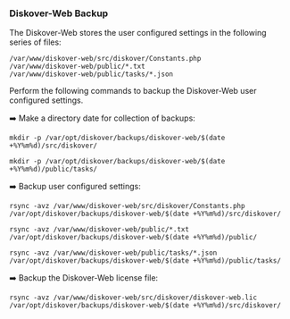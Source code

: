 ### Diskover-Web Backup

The Diskover-Web stores the user configured settings in the following series of files:
```
/var/www/diskover-web/src/diskover/Constants.php
/var/www/diskover-web/public/*.txt
/var/www/diskover-web/public/tasks/*.json
```

Perform the following commands to backup the Diskover-Web user configured settings. 

➡️ Make a directory date for collection of backups:
```
mkdir -p /var/opt/diskover/backups/diskover-web/$(date +%Y%m%d)/src/diskover/
```

```
mkdir -p /var/opt/diskover/backups/diskover-web/$(date +%Y%m%d)/public/tasks/
```

➡️ Backup user configured settings:
```
rsync -avz /var/www/diskover-web/src/diskover/Constants.php /var/opt/diskover/backups/diskover-web/$(date +%Y%m%d)/src/diskover/
```

```
rsync -avz /var/www/diskover-web/public/*.txt /var/opt/diskover/backups/diskover-web/$(date +%Y%m%d)/public/
```

```
rsync -avz /var/www/diskover-web/public/tasks/*.json /var/opt/diskover/backups/diskover-web/$(date +%Y%m%d)/public/tasks/
```

➡️ Backup the Diskover-Web license file:
```
rsync -avz /var/www/diskover-web/src/diskover/diskover-web.lic /var/opt/diskover/backups/diskover-web/$(date +%Y%m%d)/src/diskover/
```

